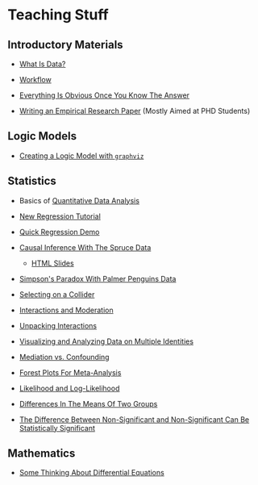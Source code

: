 # Teaching Stuff

## Introductory Materials

* [What Is Data?](./what-is-data/what-is-data.html)

* [Workflow](./workflow/workflow.html)

* [Everything Is Obvious Once You Know The Answer](./everything-is-obvious/everything-is-obvious.html)

* [Writing an Empirical Research Paper](./empirical-paper/) (Mostly Aimed at PHD Students)

## Logic Models

* [Creating a Logic Model with `graphviz`](./logic-models/logic-models.html)

## Statistics

* Basics of [Quantitative Data Analysis](./quantitative-data-analysis/quantitative-data-analysis.html)

* [New Regression Tutorial](./new-regression-tutorial/index.html)

* [Quick Regression Demo](./quick-regression-demo/quick-regression-demo.html)

* [Causal Inference With The Spruce Data](./spruce/spruce.html) 
    + [HTML Slides](./spruce/spruce-slidy.html)

* [Simpson's Paradox With Palmer Penguins Data](./simpsons-paradox-palmer-penguins/simpsons-paradox-palmer-penguins.html)

* [Selecting on a Collider](./collider/collider.html)

* [Interactions and Moderation](./interactions/interactions.html)

* [Unpacking Interactions](./interactions-unpacking/interactions-unpacking.html)

* [Visualizing and Analyzing Data on Multiple Identities](./multiple-identities/multiple-identities.html)

* [Mediation vs. Confounding](https://github.com/agrogan1/teaching/tree/master/mediation)

* [Forest Plots For Meta-Analysis](./forest-plot/)

* [Likelihood and Log-Likelihood](./likelihood-and-log-likelihood/likelihood-and-log-likelihood.html)

* [Differences In The Means Of Two Groups](./differences-in-2-means/differences-in-2-means.html)

* [The Difference Between Non-Significant and Non-Significant Can Be Statistically Significant](https://github.com/agrogan1/teaching/tree/master/the-difference-between-ns-and-ns-can-be-significant)

## Mathematics

* [Some Thinking About Differential Equations](./differential-equations/differential-equations.html)




